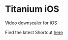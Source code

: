 # Titanium iOS
Video downscaler for iOS

Find the latest Shortcut [here](https://github.com/hypecrazed/titanium-ios/releases/latest)
